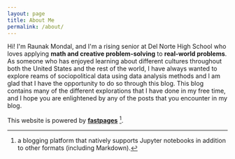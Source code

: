 ```yaml
---
layout: page
title: About Me
permalink: /about/
---
```


Hi! I'm Raunak Mondal, and I'm a rising senior at Del Norte High School who loves applying **math and creative problem-solving** to **real-world problems**. As someone who has enjoyed learning about different cultures throughout both the United States and the rest of the world, I have always wanted to explore reams of sociopolitical data using data analysis methods and I am glad that I have the opportunity to do so through this blog. This blog contains many of the different explorations that I have done in my free time, and I hope you are enlightened by any of the posts that you encounter in my blog.


This website is powered by **[fastpages](https://github.com/fastai/fastpages)** [^1].



[^1]:a blogging platform that natively supports Jupyter notebooks in addition to other formats (including Markdown).
